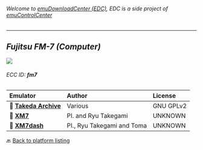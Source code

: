 ###### Welcome to [emuDownloadCenter (EDC)](https://github.com/PhoenixInteractiveNL/emuDownloadCenter/wiki/), EDC is a side project of [emuControlCenter](https://github.com/PhoenixInteractiveNL/emuControlCenter/wiki/)
***
## _Fujitsu FM-7 (Computer)_
![](https://raw.githubusercontent.com/wiki/PhoenixInteractiveNL/emuDownloadCenter/images_platform/ecc_fm7_teaser.png)
###### ECC ID: **fm7**

| Emulator   | Author      | License     |
|:-----------|:------------|:------------|
| :file_folder: [**Takeda Archive**](https://github.com/PhoenixInteractiveNL/emuDownloadCenter/wiki/Emulator-takeda#menu) | Various | GNU GPLv2 |
| :file_folder: [**XM7**](https://github.com/PhoenixInteractiveNL/emuDownloadCenter/wiki/Emulator-xm7#menu) | PI. and Ryu Takegami | UNKNOWN |
| :file_folder: [**XM7dash**](https://github.com/PhoenixInteractiveNL/emuDownloadCenter/wiki/Emulator-xm7dash#menu) | PI., Ryu Takegami and Toma | UNKNOWN |

:back: [Back to platform listing](https://github.com/PhoenixInteractiveNL/emuDownloadCenter/wiki/EDC-Platform-List)
